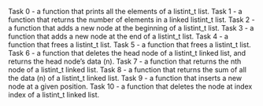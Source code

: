 Task 0 - a function that prints all the elements of a listint_t list.
Task 1 - a function that returns the number of elements in a linked listint_t list.
Task 2 - a function that adds a new node at the beginning of a listint_t list.
Task 3 - a function that adds a new node at the end of a listint_t list.
Task 4 - a function that frees a listint_t list.
Task 5 - a function that frees a listint_t list.
Task 6 - a function that deletes the head node of a listint_t linked list, and returns the head node’s data (n).
Task 7 - a function that returns the nth node of a listint_t linked list.
Task 8 - a function that returns the sum of all the data (n) of a listint_t linked list.
Task 9 - a function that inserts a new node at a given position.
Task 10 - a function that deletes the node at index index of a listint_t linked list.
